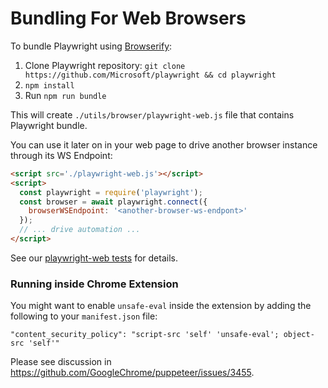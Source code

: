 # Bundling For Web Browsers

To bundle Playwright using [Browserify](http://browserify.org/):

1. Clone Playwright repository: `git clone https://github.com/Microsoft/playwright && cd playwright`
2. `npm install`
3. Run `npm run bundle`

This will create `./utils/browser/playwright-web.js` file that contains Playwright bundle.

You can use it later on in your web page to drive
another browser instance through its WS Endpoint:

```html
<script src='./playwright-web.js'></script>
<script>
  const playwright = require('playwright');
  const browser = await playwright.connect({
    browserWSEndpoint: '<another-browser-ws-endpont>'
  });
  // ... drive automation ...
</script>
```

See our [playwright-web tests](https://github.com/Microsoft/playwright/blob/master/utils/browser/test.js)
for details.

### Running inside Chrome Extension

You might want to enable `unsafe-eval` inside the extension by adding the following
to your `manifest.json` file:

```
"content_security_policy": "script-src 'self' 'unsafe-eval'; object-src 'self'"
```

Please see discussion in https://github.com/GoogleChrome/puppeteer/issues/3455.

